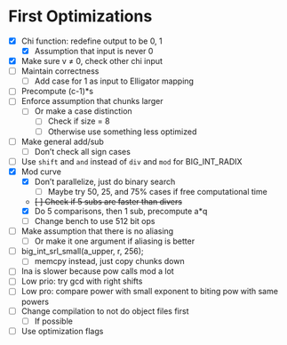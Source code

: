 # First Optimizations

- [x] Chi function: redefine output to be 0, 1
    - [x] Assumption that input is never 0
- [x] Make sure v ≠ 0, check other chi input
- [ ] Maintain correctness
    - [ ] Add case for 1 as input to Elligator mapping
- [ ] Precompute (c-1)*s
- [ ] Enforce assumption that chunks larger
    - [ ] Or make a case distinction
        - [ ] Check if size = 8
        - [ ] Otherwise use something less optimized
- [ ] Make general add/sub
    - [ ] Don’t check all sign cases
- [ ] Use `shift` and `and` instead of `div` and `mod` for BIG_INT_RADIX
- [x] Mod curve
    - [x] Don’t parallelize, just do binary search
        - [ ] Maybe try 50, 25, and 75% cases if free computational time
    - ~~[ ] Check if 5 subs are faster than divers~~
    - [x] Do 5 comparisons, then 1 sub, precompute a*q
    - [ ] Change bench to use 512 bit ops
- [ ] Make assumption that there is no aliasing
    - [ ] Or make it one argument if aliasing is better
- [ ] big\_int\_srl\_small(a\_upper, r, 256);
    - [ ] memcpy instead, just copy chunks down
- [ ] Ina is slower because pow calls mod a lot
- [ ] Low prio: try gcd with right shifts
- [ ] Low pro: compare power with small exponent to biting pow with same powers
- [ ] Change compilation to not do object files first
    - [ ] If possible
- [ ] Use optimization flags
